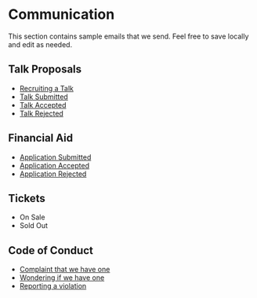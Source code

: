 # Communication
This section contains sample emails that we send. Feel free to save locally and edit as needed. 

## Talk Proposals 
- [Recruiting a Talk](recruiting.md) 
- [Talk Submitted](talk_submitted.md) 
- [Talk Accepted](talk_accepted.md) 
- [Talk Rejected](talk_rejected.md) 

## Financial Aid 
- [Application Submitted](finaid_submitted.md) 
- [Application Accepted](finaid_accepted.md) 
- [Application Rejected](finaid_rejected.md)

## Tickets 
- On Sale 
- Sold Out  

## Code of Conduct 
- [Complaint that we have one](coc_complaint.md) 
- [Wondering if we have one](coc_about.md) 
- [Reporting a violation](coc_violation.md) 
